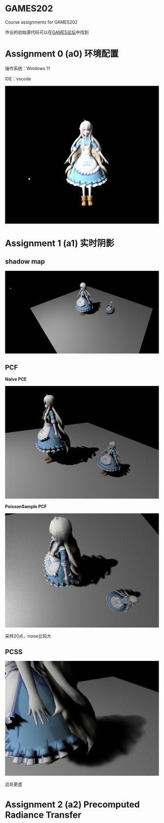 # GAMES202
Course assignments for GAMES202



作业的初始源代码可以在[GAMES论坛](https://games-cn.org/forums/topic/games202zuoyehuizong/)中找到



# Assignment 0 (a0) 环境配置

操作系统：Windows 11

IDE：vscode



![image-20220730145640654](images/image-20220730145640654.png)



# Assignment 1 (a1) 实时阴影



## shadow map

![image-20220731031537663](images/image-20220731031537663.png)





## PCF

**Naive PCE**

![image-20220802012030943](images/image-20220802012030943.png)



**PoissonSample PCF**

![image-20220802013602288](images/image-20220802013602288.png)

采样20点，noise比较大



## PCSS

![image-20220802111816923](images/image-20220802111816923.png)

远处更虚



# Assignment 2 (a2) Precomputed Radiance Transfer